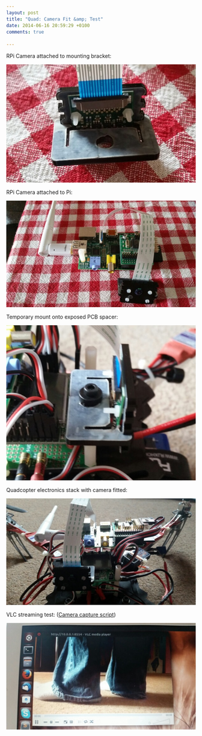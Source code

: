 ```yaml
---
layout: post
title: "Quad: Camera Fit &amp; Test"
date: 2014-06-16 20:59:29 +0100
comments: true

---
```


RPi Camera attached to mounting bracket:

![](/hardware/quadcopter/66.jpg)

RPi Camera attached to Pi:

![](/hardware/quadcopter/67.jpg)

Temporary mount onto exposed PCB spacer:

![](/hardware/quadcopter/68.jpg)

Quadcopter electronics stack with camera fitted:

![](/hardware/quadcopter/69.jpg)

VLC streaming test: ([Camera capture script](https://github.com/ianrenton/raspi-utils/blob/master/capture.sh))

![](/hardware/quadcopter/70.jpg)
